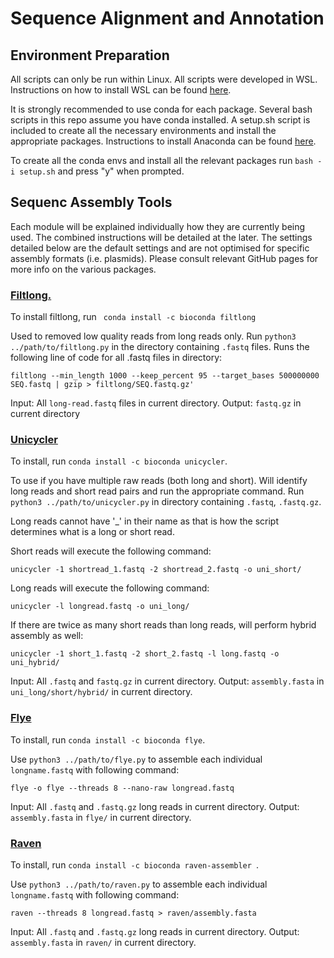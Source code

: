 # Sequence Alignment and Annotation
## Environment Preparation
All scripts can only be run within Linux. All scripts were developed in WSL.
Instructions on how to install WSL can be found [here](https://learn.microsoft.com/en-us/windows/wsl/install).

It is strongly recommended to use conda for each package. Several bash scripts in this repo assume you have conda installed. A setup.sh script is included to create all the necessary environments and install the appropriate packages.
Instructions to install Anaconda can be found [here](https://gist.github.com/kauffmanes/5e74916617f9993bc3479f401dfec7da).

To create all the conda envs and install all the relevant packages run ```bash -i setup.sh``` and press "y" when prompted.

## Sequenc Assembly Tools
Each module will be explained individually how they are currently being used. The combined instructions will be detailed at the later.
The settings detailed below are the default settings and are not optimised for specific assembly formats (i.e. plasmids). Please consult relevant GitHub pages for more info on the various packages.

### [Filtlong.](<https://github.com/rrwick/Filtlong>)
To install filtlong, run ``` conda install -c bioconda filtlong```

Used to removed low quality reads from long reads only.
Run ```python3 ../path/to/filtlong.py``` in the directory containing ```.fastq``` files.
Runs the following line of code for all .fastq files in directory:
```
filtlong --min_length 1000 --keep_percent 95 --target_bases 500000000 SEQ.fastq | gzip > filtlong/SEQ.fastq.gz'
```

Input: All ```long-read.fastq``` files in current directory. Output: ```fastq.gz``` in current directory

### [Unicycler](https://github.com/rrwick/Unicycler)
To install, run ```conda install -c bioconda unicycler```.

To use if you have multiple raw reads (both long and short).
Will identify long reads and short read pairs and run the appropriate command.
Run ```python3 ../path/to/unicycler.py``` in directory containing ```.fastq```, ```.fastq.gz```.

Long reads cannot have '_' in their name as that is how the script determines what is a long or short read.

Short reads will execute the following command:
```
unicycler -1 shortread_1.fastq -2 shortread_2.fastq -o uni_short/
```
Long reads will execute the following command:
```
unicycler -l longread.fastq -o uni_long/
```

If there are twice as many short reads than long reads, will perform hybrid assembly as well:
```
unicycler -1 short_1.fastq -2 short_2.fastq -l long.fastq -o uni_hybrid/
```
Input: All ```.fastq``` and ```fastq.gz``` in current directory.
Output: ```assembly.fasta``` in ```uni_long/short/hybrid/``` in current directory.


### [Flye](https://github.com/fenderglass/Flye/)
To install, run ```conda install -c bioconda flye```.

Use ```python3 ../path/to/flye.py``` to assemble each individual ```longname.fastq``` with following command:
```
flye -o flye --threads 8 --nano-raw longread.fastq

```
Input: All ```.fastq``` and ```.fastq.gz``` long reads in current directory.
Output: ```assembly.fasta``` in ```flye/``` in current directory.

### [Raven](https://github.com/lbcb-sci/raven)
To install, run ```conda install -c bioconda raven-assembler ```.

Use ```python3 ../path/to/raven.py``` to assemble each individual ```longname.fastq``` with following command:
```
raven --threads 8 longread.fastq > raven/assembly.fasta

```
Input: All ```.fastq``` and ```.fastq.gz``` long reads in current directory.
Output: ```assembly.fasta``` in ```raven/``` in current directory.
